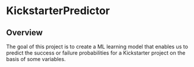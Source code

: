 # KickstarterPredictor
## Overview
The goal of this project is to create a ML learning model that enables us to predict the success or failure probabilities for a Kickstarter project on the basis of some variables. 
